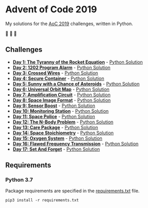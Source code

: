 # Advent of Code 2019

My solutions for the [AoC 2019](https://adventofcode.com/2019) challenges, written in Python.

:christmas_tree: :christmas_tree: :christmas_tree:

## Challenges

- **[Day 1: The Tyranny of the Rocket Equation](https://adventofcode.com/2019/day/1)** - [Python Solution](src/day1.py)
- **[Day 2: 1202 Program Alarm](https://adventofcode.com/2019/day/2)** - [Python Solution](src/day2.py)
- **[Day 3: Crossed Wires](https://adventofcode.com/2019/day/3)** - [Python Solution](src/day3.py)
- **[Day 4: Secure Container](https://adventofcode.com/2019/day/4)** - [Python Solution](src/day4.py)
- **[Day 5: Sunny with a Chance of Asteroids](https://adventofcode.com/2019/day/5)** - [Python Solution](src/day5.py)
- **[Day 6: Universal Orbit Map](https://adventofcode.com/2019/day/6)** - [Python Solution](src/day6.py)
- **[Day 7: Amplification Circuit](https://adventofcode.com/2019/day/7)** - [Python Solution](src/day7.py)
- **[Day 8: Space Image Format](https://adventofcode.com/2019/day/8)** - [Python Solution](src/day8.py)
- **[Day 9: Sensor Boost](https://adventofcode.com/2019/day/9)** - [Python Solution](src/day9.py)
- **[Day 10: Monitoring Station](https://adventofcode.com/2019/day/10)** - [Python Solution](src/day10.py)
- **[Day 11: Space Police](https://adventofcode.com/2019/day/11)** - [Python Solution](src/day11.py)
- **[Day 12: The N-Body Problem](https://adventofcode.com/2019/day/12)** - [Python Solution](src/day12.py)
- **[Day 13: Care Package](https://adventofcode.com/2019/day/13)** - [Python Solution](src/day13.py)
- **[Day 14: Space Stoichiometry](https://adventofcode.com/2019/day/14)** - [Python Solution](src/day14.py)
- **[Day 15: Oxygen System](https://adventofcode.com/2019/day/15)** - [Python Solution](src/day15.py)
- **[Day 16: Flawed Frequency Transmission](https://adventofcode.com/2019/day/16)** - [Python Solution](src/day16.py)
- **[Day 17: Set And Forget](https://adventofcode.com/2019/day/17)** - [Python Solution](src/day17.py)

## Requirements

### Python 3.7

Package requirements are specified in the [requirements.txt](requirements.txt) file.

```
pip3 install -r requirements.txt
```

